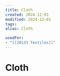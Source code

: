 ```yaml
---
title: Cloth
created: 2024-12-01
modified: 2024-12-01
tags: 
alias: Cloth

usedFor:
- "[[20133 Textiles]]"
---
```

# Cloth
